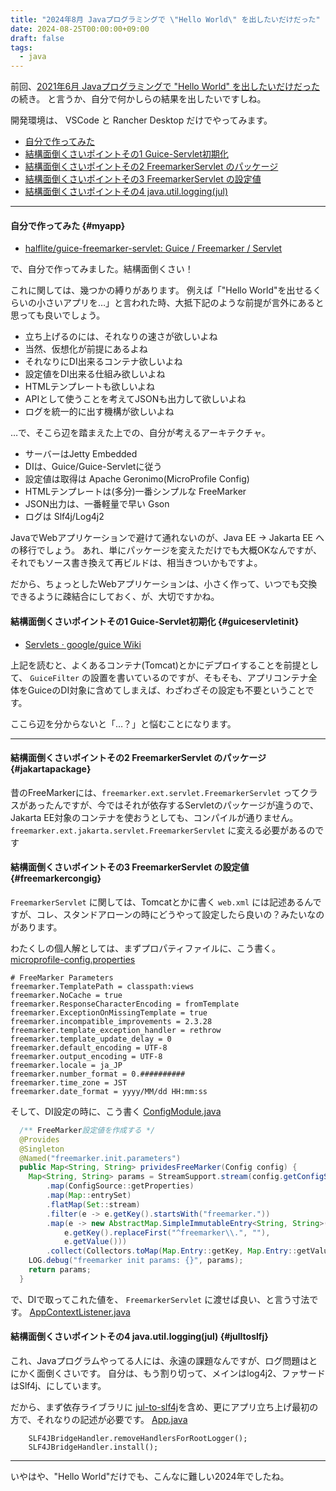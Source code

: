 ```yaml
---
title: "2024年8月 Javaプログラミングで \"Hello World\" を出したいだけだった"
date: 2024-08-25T00:00:00+09:00
draft: false
tags:
  - java
---
```


前回、[2021年6月 Javaプログラミングで "Hello World" を出したいだけだった](../20210627_java_dev/) の続き。 と言うか、自分で何かしらの結果を出したいですしね。

開発環境は、 VSCode と Rancher Desktop だけでやってみます。

* [自分で作ってみた](#myapp)
* [結構面倒くさいポイントその1 Guice-Servlet初期化](#guiceservletinit)
* [結構面倒くさいポイントその2 FreemarkerServlet のパッケージ](#jakartapackage)
* [結構面倒くさいポイントその3 FreemarkerServlet の設定値](#freemarkercongig)
* [結構面倒くさいポイントその4 java.util.logging(jul)](#julltoslfj)

_____

#### 自分で作ってみた {#myapp}

* [halflite/guice-freemarker-servlet: Guice / Freemarker / Servlet](https://github.com/halflite/guice-freemarker-servlet)

で、自分で作ってみました。結構面倒くさい！

これに関しては、幾つかの縛りがあります。
例えば「"Hello World"を出せるくらいの小さいアプリを…」と言われた時、大抵下記のような前提が言外にあると思っても良いでしょう。

* 立ち上げるのには、それなりの速さが欲しいよね
* 当然、仮想化が前提にあるよね
* それなりにDI出来るコンテナ欲しいよね
* 設定値をDI出来る仕組み欲しいよね
* HTMLテンプレートも欲しいよね
* APIとして使うことを考えてJSONも出力して欲しいよね
* ログを統一的に出す機構が欲しいよね

…で、そこら辺を踏まえた上での、自分が考えるアーキテクチャ。

* サーバーはJetty Embedded
* DIは、Guice/Guice-Servletに従う
* 設定値は取得は Apache Geronimo(MicroProfile Config)
* HTMLテンプレートは(多分)一番シンプルな FreeMarker
* JSON出力は、一番軽量で早い Gson
* ログは Slf4j/Log4j2 

JavaでWebアプリケーションで避けて通れないのが、Java EE -> Jakarta EE への移行でしょう。 あれ、単にパッケージを変えただけでも大概OKなんですが、それでもソース書き換えて再ビルドは、相当きついかもですよ。

だから、ちょっとしたWebアプリケーションは、小さく作って、いつでも交換できるように疎結合にしておく、が、大切ですかね。

#### 結構面倒くさいポイントその1 Guice-Servlet初期化 {#guiceservletinit}

* [Servlets · google/guice Wiki](https://github.com/google/guice/wiki/Servlets)

上記を読むと、よくあるコンテナ(Tomcat)とかにデプロイすることを前提として、 `GuiceFilter` の設置を書いているのですが、そもそも、アプリコンテナ全体をGuiceのDI対象に含めてしまえば、わざわざその設定も不要ということです。

ここら辺を分からないと「…？」と悩むことになります。

_____

#### 結構面倒くさいポイントその2 FreemarkerServlet のパッケージ {#jakartapackage}

昔のFreeMarkerには、`freemarker.ext.servlet.FreemarkerServlet` ってクラスがあったんですが、今ではそれが依存するServletのパッケージが違うので、Jakarta EE対象のコンテナを使おうとしても、コンパイルが通りません。 `freemarker.ext.jakarta.servlet.FreemarkerServlet` に変える必要があるのです

#### 結構面倒くさいポイントその3 FreemarkerServlet の設定値 {#freemarkercongig}

`FreemarkerServlet` に関しては、Tomcatとかに書く `web.xml` には記述あるんですが、コレ、スタンドアローンの時にどうやって設定したら良いの？みたいなのがあります。

わたくしの個人解としては、まずプロパティファイルに、こう書く。[microprofile-config.properties](https://github.com/halflite/guice-freemarker-servlet/blob/main/app/src/main/resources/META-INF/microprofile-config.properties)

```
# FreeMarker Parameters
freemarker.TemplatePath = classpath:views
freemarker.NoCache = true
freemarker.ResponseCharacterEncoding = fromTemplate
freemarker.ExceptionOnMissingTemplate = true
freemarker.incompatible_improvements = 2.3.28
freemarker.template_exception_handler = rethrow
freemarker.template_update_delay = 0
freemarker.default_encoding = UTF-8
freemarker.output_encoding = UTF-8
freemarker.locale = ja_JP
freemarker.number_format = 0.##########
freemarker.time_zone = JST
freemarker.date_format = yyyy/MM/dd HH:mm:ss
```

そして、DI設定の時に、こう書く [ConfigModule.java](https://github.com/halflite/guice-freemarker-servlet/blob/main/app/src/main/java/app/inject/ConfigModule.java)

```java
  /** FreeMarker設定値を作成する */
  @Provides
  @Singleton
  @Named("freemarker.init.parameters")
  public Map<String, String> prividesFreeMarker(Config config) {
    Map<String, String> params = StreamSupport.stream(config.getConfigSources().spliterator(), false)
        .map(ConfigSource::getProperties)
        .map(Map::entrySet)
        .flatMap(Set::stream)
        .filter(e -> e.getKey().startsWith("freemarker."))
        .map(e -> new AbstractMap.SimpleImmutableEntry<String, String>(
            e.getKey().replaceFirst("^freemarker\\.", ""),
            e.getValue()))
        .collect(Collectors.toMap(Map.Entry::getKey, Map.Entry::getValue, (e1, e2) -> e1));
    LOG.debug("freemarker init params: {}", params);
    return params;
  }
```

で、DIで取ってこれた値を、 `FreemarkerServlet` に渡せば良い、と言う寸法です。 
[AppContextListener.java](https://github.com/halflite/guice-freemarker-servlet/blob/main/app/src/main/java/app/inject/AppContextListener.java "guice-freemarker-servlet/app/src/main/java/app/inject/AppContextListener.java at main · halflite/guice-freemarker-servlet")

#### 結構面倒くさいポイントその4 java.util.logging(jul) {#julltoslfj}

これ、Javaプログラムやってる人には、永遠の課題なんですが、ログ問題はとにかく面倒くさいです。
自分は、もう割り切って、メインはlog4j2、ファサードはSlf4j、にしています。

だから、まず依存ライブラリに [jul-to-slf4j](https://mvnrepository.com/artifact/org.slf4j/jul-to-slf4j "Maven Repository: org.slf4j » jul-to-slf4j")を含め、更にアプリ立ち上げ最初の方で、それなりの記述が必要です。 [App.java](https://github.com/halflite/guice-freemarker-servlet/blob/main/app/src/main/java/app/App.java)

```
    SLF4JBridgeHandler.removeHandlersForRootLogger();
    SLF4JBridgeHandler.install();
```

_____

いやはや、"Hello World"だけでも、こんなに難しい2024年でしたね。
